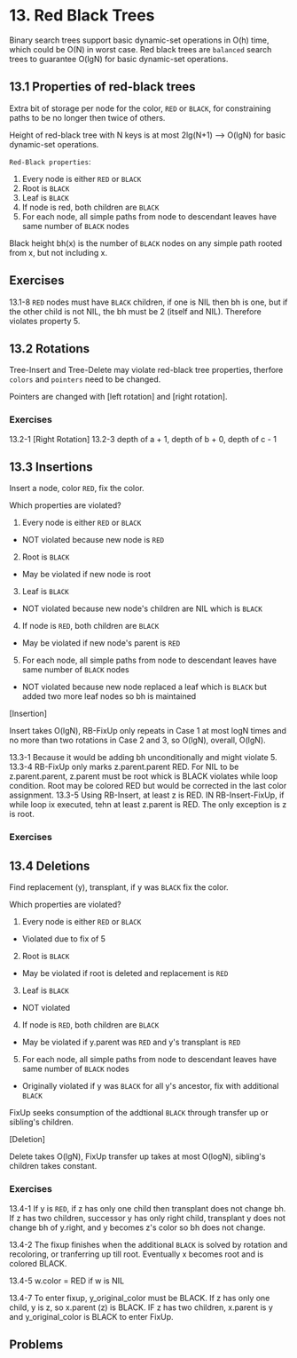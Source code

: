 # 13. Red Black Trees

Binary search trees support basic dynamic-set operations in O(h) time, which could be O(N) in worst case.
Red black trees are `balanced` search trees to guarantee O(lgN) for basic dynamic-set operations.

## 13.1 Properties of red-black trees

Extra bit of storage per node for the color, `RED` or `BLACK`, for constraining paths to be no longer then twice of others.

Height of red-black tree with N keys is at most 2lg(N+1) --> O(lgN) for basic dynamic-set operations.

`Red-Black properties`:
1.  Every node is either `RED` or `BLACK`
2.  Root is `BLACK`
3.  Leaf is `BLACK`
4.  If node is red, both children are `BLACK`
5.  For each node, all simple paths from node to descendant leaves have same number of `BLACK` nodes

Black height bh(x) is the number of `BLACK` nodes on any simple path rooted from x, but not including x.

## Exercises

13.1-8 `RED` nodes must have `BLACK` children, if one is NIL then bh is one, but if the other child is not NIL, the bh must be 2 (itself and NIL). Therefore violates property 5.

## 13.2 Rotations

Tree-Insert and Tree-Delete may violate red-black tree properties, therfore `colors` and `pointers` need to be changed.

Pointers are changed with [left rotation] and [right rotation].

### Exercises

13.2-1 [Right Rotation]
13.2-3 depth of a + 1, depth of b + 0, depth of c - 1

## 13.3 Insertions

Insert a node, color `RED`, fix the color.

Which properties are violated?

1.  Every node is either `RED` or `BLACK`
-   NOT violated because new node is `RED`
2.  Root is `BLACK`
-   May be violated if new node is root
3.  Leaf is `BLACK`
-   NOT violated because new node's children are NIL which is `BLACK`
4.  If node is `RED`, both children are `BLACK`
-   May be violated if new node's parent is `RED`
5.  For each node, all simple paths from node to descendant leaves have same number of `BLACK` nodes
-   NOT violated because new node replaced a leaf which is `BLACK` but added two more leaf nodes so bh is maintained

[Insertion]

Insert takes O(lgN), RB-FixUp only repeats in Case 1 at most logN times and no more than two rotations in Case 2 and 3, so O(lgN), overall, O(lgN).

13.3-1 Because it would be adding bh unconditionally and might violate 5.
13.3-4 RB-FixUp only marks z.parent.parent RED. For NIL to be z.parent.parent, z.parent must be root whick is BLACK violates while loop condition. Root may be colored RED but would be corrected in the last color assignment.
13.3-5 Using RB-Insert, at least z is RED. IN RB-Insert-FixUp, if while loop ix executed, tehn at least z.parent is RED. The only exception is z is root.

### Exercises

## 13.4 Deletions

Find replacement (y), transplant, if y was `BLACK` fix the color.

Which properties are violated?

1.  Every node is either `RED` or `BLACK`
-   Violated due to fix of 5
2.  Root is `BLACK`
-   May be violated if root is deleted and replacement is `RED`
3.  Leaf is `BLACK`
-   NOT violated
4.  If node is `RED`, both children are `BLACK`
-   May be violated if y.parent was `RED` and y's transplant is `RED`
5.  For each node, all simple paths from node to descendant leaves have same number of `BLACK` nodes
-   Originally violated if y was `BLACK` for all y's ancestor, fix with additional `BLACK`

FixUp seeks consumption of the addtional `BLACK` through  transfer up or sibling's children.

[Deletion]

Delete takes O(lgN), FixUp transfer up takes at most O(logN), sibling's children takes constant.

### Exercises

13.4-1 If y is `RED`, if z has only one child then transplant does not change bh. If z has two children, successor y has only right child, transplant y does not change bh of y.right, and y becomes z's color so bh does not change.

13.4-2 The fixup finishes when the additional `BLACK` is solved by rotation and recoloring, or tranferring up till root. Eventually x becomes root and is colored BLACK.

13.4-5 w.color = RED if w is NIL

13.4-7 To enter fixup, y_original_color must be BLACK. If z has only one child, y is z, so x.parent (z) is BLACK. IF z has two children, x.parent is y and y_original_color is BLACK to enter FixUp.

## Problems

